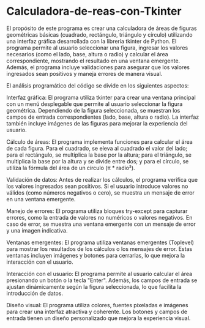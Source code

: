 # Calculadora-de-reas-con-Tkinter

El propósito de este programa es crear una calculadora de áreas de figuras geométricas básicas (cuadrado, rectángulo, triángulo y círculo) utilizando una interfaz gráfica desarrollada con la librería tkinter de Python. El programa permite al usuario seleccionar una figura, ingresar los valores necesarios (como el lado, base, altura o radio) y calcular el área correspondiente, mostrando el resultado en una ventana emergente. Además, el programa incluye validaciones para asegurar que los valores ingresados sean positivos y maneja errores de manera visual.

El análisis programático del código se divide en los siguientes aspectos:

Interfaz gráfica: El programa utiliza tkinter para crear una ventana principal con un menú desplegable que permite al usuario seleccionar la figura geométrica. Dependiendo de la figura seleccionada, se muestran los campos de entrada correspondientes (lado, base, altura o radio). La interfaz también incluye imágenes de las figuras para mejorar la experiencia del usuario.

Cálculo de áreas: El programa implementa funciones para calcular el área de cada figura. Para el cuadrado, se eleva al cuadrado el valor del lado; para el rectángulo, se multiplica la base por la altura; para el triángulo, se multiplica la base por la altura y se divide entre dos; y para el círculo, se utiliza la fórmula del área de un círculo (π * radio²).

Validación de datos: Antes de realizar los cálculos, el programa verifica que los valores ingresados sean positivos. Si el usuario introduce valores no válidos (como números negativos o cero), se muestra un mensaje de error en una ventana emergente.

Manejo de errores: El programa utiliza bloques try-except para capturar errores, como la entrada de valores no numéricos o valores negativos. En caso de error, se muestra una ventana emergente con un mensaje de error y una imagen indicativa.

Ventanas emergentes: El programa utiliza ventanas emergentes (Toplevel) para mostrar los resultados de los cálculos o los mensajes de error. Estas ventanas incluyen imágenes y botones para cerrarlas, lo que mejora la interacción con el usuario.

Interacción con el usuario: El programa permite al usuario calcular el área presionando un botón o la tecla "Enter". Además, los campos de entrada se ajustan dinámicamente según la figura seleccionada, lo que facilita la introducción de datos.

Diseño visual: El programa utiliza colores, fuentes pixeladas e imágenes para crear una interfaz atractiva y coherente. Los botones y campos de entrada tienen un diseño personalizado que mejora la experiencia visual.
